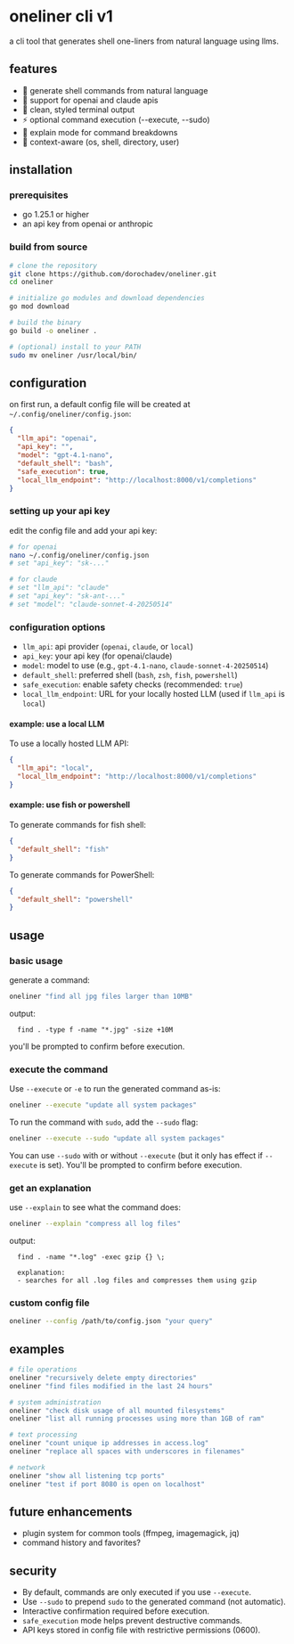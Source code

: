 # oneliner cli v1

a cli tool that generates shell one-liners from natural language using llms.

## features

- 🤖 generate shell commands from natural language
- 🔌 support for openai and claude apis
- 🎨 clean, styled terminal output
- ⚡ optional command execution (--execute, --sudo)
- 📝 explain mode for command breakdowns
- 🔧 context-aware (os, shell, directory, user)

## installation

### prerequisites

- go 1.25.1 or higher
- an api key from openai or anthropic

### build from source

```bash
# clone the repository
git clone https://github.com/dorochadev/oneliner.git
cd oneliner

# initialize go modules and download dependencies
go mod download

# build the binary
go build -o oneliner .

# (optional) install to your PATH
sudo mv oneliner /usr/local/bin/
````

## configuration

on first run, a default config file will be created at `~/.config/oneliner/config.json`:

```json
{
  "llm_api": "openai",
  "api_key": "",
  "model": "gpt-4.1-nano",
  "default_shell": "bash",
  "safe_execution": true,
  "local_llm_endpoint": "http://localhost:8000/v1/completions"
}
```

### setting up your api key

edit the config file and add your api key:

```bash
# for openai
nano ~/.config/oneliner/config.json
# set "api_key": "sk-..."

# for claude
# set "llm_api": "claude"
# set "api_key": "sk-ant-..."
# set "model": "claude-sonnet-4-20250514"
```


### configuration options

* `llm_api`: api provider (`openai`, `claude`, or `local`)
* `api_key`: your api key (for openai/claude)
* `model`: model to use (e.g., `gpt-4.1-nano`, `claude-sonnet-4-20250514`)
* `default_shell`: preferred shell (`bash`, `zsh`, `fish`, `powershell`)
* `safe_execution`: enable safety checks (recommended: `true`)
* `local_llm_endpoint`: URL for your locally hosted LLM (used if `llm_api` is `local`)
#### example: use a local LLM

To use a locally hosted LLM API:

```json
{
  "llm_api": "local",
  "local_llm_endpoint": "http://localhost:8000/v1/completions"
}
```

#### example: use fish or powershell

To generate commands for fish shell:

```json
{
  "default_shell": "fish"
}
```

To generate commands for PowerShell:

```json
{
  "default_shell": "powershell"
}
```

## usage

### basic usage

generate a command:

```bash
oneliner "find all jpg files larger than 10MB"
```

output:

```
  find . -type f -name "*.jpg" -size +10M
```

you'll be prompted to confirm before execution.

### execute the command

Use `--execute` or `-e` to run the generated command as-is:

```bash
oneliner --execute "update all system packages"
```

To run the command with `sudo`, add the `--sudo` flag:

```bash
oneliner --execute --sudo "update all system packages"
```

You can use `--sudo` with or without `--execute` (but it only has effect if `--execute` is set). You'll be prompted to confirm before execution.

### get an explanation

use `--explain` to see what the command does:

```bash
oneliner --explain "compress all log files"
```

output:

```
  find . -name "*.log" -exec gzip {} \;

  explanation:
  - searches for all .log files and compresses them using gzip
```

### custom config file

```bash
oneliner --config /path/to/config.json "your query"
```

## examples

```bash
# file operations
oneliner "recursively delete empty directories"
oneliner "find files modified in the last 24 hours"

# system administration
oneliner "check disk usage of all mounted filesystems"
oneliner "list all running processes using more than 1GB of ram"

# text processing
oneliner "count unique ip addresses in access.log"
oneliner "replace all spaces with underscores in filenames"

# network
oneliner "show all listening tcp ports"
oneliner "test if port 8080 is open on localhost"
```

## future enhancements

* plugin system for common tools (ffmpeg, imagemagick, jq)
* command history and favorites?

## security

* By default, commands are only executed if you use `--execute`.
* Use `--sudo` to prepend `sudo` to the generated command (not automatic).
* Interactive confirmation required before execution.
* `safe_execution` mode helps prevent destructive commands.
* API keys stored in config file with restrictive permissions (0600).
